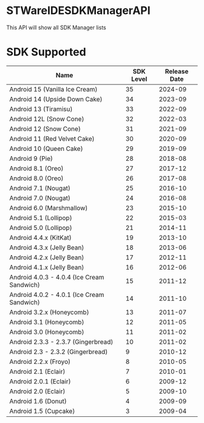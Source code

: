 # STWareIDESDKManagerAPI

This API will show all SDK Manager lists

# SDK Supported

| Name                                     	| SDK Level 	| Release Date 	|
|------------------------------------------	|-----------	|--------------	|
| Android 15 (Vanilla Ice Cream)           	| 35        	| 2024-09      	|
| Android 14 (Upside Down Cake)            	| 34        	| 2023-09      	|
| Android 13 (Tiramisu)                    	| 33        	| 2022-09      	|
| Android 12L (Snow Cone)                  	| 32        	| 2022-03      	|
| Android 12 (Snow Cone)                   	| 31        	| 2021-09      	|
| Android 11 (Red Velvet Cake)             	| 30        	| 2020-09      	|
| Android 10 (Queen Cake)                  	| 29        	| 2019-09      	|
| Android 9 (Pie)                          	| 28        	| 2018-08      	|
| Android 8.1 (Oreo)                       	| 27        	| 2017-12      	|
| Android 8.0 (Oreo)                       	| 26        	| 2017-08      	|
| Android 7.1 (Nougat)                     	| 25        	| 2016-10      	|
| Android 7.0 (Nougat)                     	| 24        	| 2016-08      	|
| Android 6.0 (Marshmallow)                	| 23        	| 2015-10      	|
| Android 5.1 (Lollipop)                   	| 22        	| 2015-03      	|
| Android 5.0 (Lollipop)                   	| 21        	| 2014-11      	|
| Android 4.4.x (KitKat)                   	| 19        	| 2013-10      	|
| Android 4.3.x (Jelly Bean)               	| 18        	| 2013-06      	|
| Android 4.2.x (Jelly Bean)               	| 17        	| 2012-11      	|
| Android 4.1.x (Jelly Bean)               	| 16        	| 2012-06      	|
| Android 4.0.3 - 4.0.4 (Ice Cream Sandwich) 	| 15        	| 2011-12      	|
| Android 4.0.2 - 4.0.1 (Ice Cream Sandwich) 	| 14        	| 2011-10      	|
| Android 3.2.x (Honeycomb)                	| 13        	| 2011-07      	|
| Android 3.1 (Honeycomb)                  	| 12        	| 2011-05      	|
| Android 3.0 (Honeycomb)                  	| 11        	| 2011-02      	|
| Android 2.3.3 - 2.3.7 (Gingerbread)        	| 10        	| 2011-02      	|
| Android 2.3 - 2.3.2 (Gingerbread)          	| 9         	| 2010-12      	|
| Android 2.2.x (Froyo)                    	| 8         	| 2010-05      	|
| Android 2.1 (Eclair)                     	| 7         	| 2010-01      	|
| Android 2.0.1 (Eclair)                   	| 6         	| 2009-12      	|
| Android 2.0 (Eclair)                     	| 5         	| 2009-10      	|
| Android 1.6 (Donut)                      	| 4         	| 2009-09      	|
| Android 1.5 (Cupcake)                    	| 3         	| 2009-04      	|